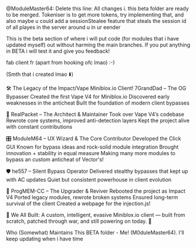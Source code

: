 @ModuleMaster64: Delete this line: All changes i. this beta folder are ready to be merged. Tokeniser is to get more tokens, try implementing that, and also maybe u could add a sessionStealee feature that steals the session id of all playes in the server around u in ur eender



This is the beta section of where i will put code (for modules that i have updated myself) out without harming the main branches. If you put anything in BETA i will test it and give you feedback! 

fab client fr (apart from hooking ofc lmao) :-)

(Smth that i created lmao ⬇️)

🛠️ The Legacy of the Impact/Vape Miniblox.io Client!
7GrandDad – The OG Bypasser
Created the first Vape V4 for Miniblox.io
Discovered early weaknesses in the anticheat
Built the foundation of modern client bypasses

🧠 RealPacket – The Architect & Maintainer
Took over Vape V4’s codebase
Rewrote core systems, improved anti-detection layers
Kept the project alive with constant contributions

🎛️ ModuleM64 – UX Wizard & The Core Contributor
Developed the Click GUI
Known for bypass ideas and rock-solid module integration
Brought innovation + stability in equal measure
Making many more modules to bypass an custom anticheat of Vector's!

🛡️ he557 – Silent Bypass Operator
Delivered stealthy bypasses that kept up with AC updates
Quiet but consistent powerhouse in client evolution

🔧 ProgMEM-CC – The Upgrader & Reviver
Rebooted the project as Impact V4
Ported legacy modules, rewrote broken systems
Ensured long-term survival of the client
Created a webpage for the injection.js!

🧱 We All Built:
A custom, intelligent, evasive Miniblox.io client —
built from scratch, patched through war, and still powering on today. 🚀

Who (Somewhat) Maintains This BETA folder - Me! (M0duleMaster64). I'll keep updating when i have time
